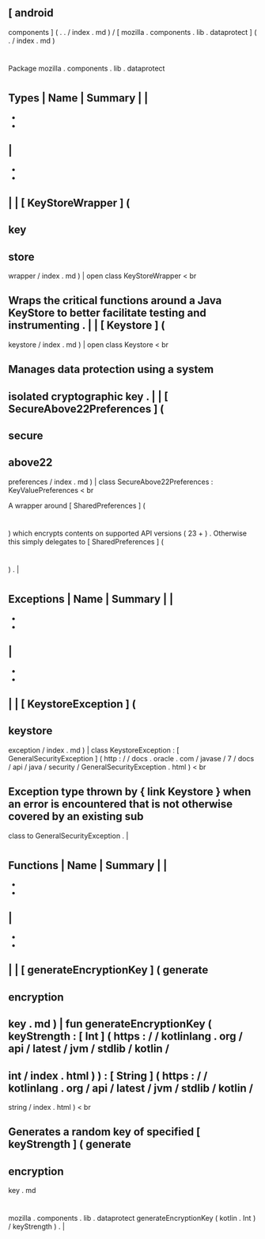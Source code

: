 [
android
-
components
]
(
.
.
/
index
.
md
)
/
[
mozilla
.
components
.
lib
.
dataprotect
]
(
.
/
index
.
md
)
#
#
Package
mozilla
.
components
.
lib
.
dataprotect
#
#
#
Types
|
Name
|
Summary
|
|
-
-
-
|
-
-
-
|
|
[
KeyStoreWrapper
]
(
-
key
-
store
-
wrapper
/
index
.
md
)
|
open
class
KeyStoreWrapper
<
br
>
Wraps
the
critical
functions
around
a
Java
KeyStore
to
better
facilitate
testing
and
instrumenting
.
|
|
[
Keystore
]
(
-
keystore
/
index
.
md
)
|
open
class
Keystore
<
br
>
Manages
data
protection
using
a
system
-
isolated
cryptographic
key
.
|
|
[
SecureAbove22Preferences
]
(
-
secure
-
above22
-
preferences
/
index
.
md
)
|
class
SecureAbove22Preferences
:
KeyValuePreferences
<
br
>
A
wrapper
around
[
SharedPreferences
]
(
#
)
which
encrypts
contents
on
supported
API
versions
(
23
+
)
.
Otherwise
this
simply
delegates
to
[
SharedPreferences
]
(
#
)
.
|
#
#
#
Exceptions
|
Name
|
Summary
|
|
-
-
-
|
-
-
-
|
|
[
KeystoreException
]
(
-
keystore
-
exception
/
index
.
md
)
|
class
KeystoreException
:
[
GeneralSecurityException
]
(
http
:
/
/
docs
.
oracle
.
com
/
javase
/
7
/
docs
/
api
/
java
/
security
/
GeneralSecurityException
.
html
)
<
br
>
Exception
type
thrown
by
{
link
Keystore
}
when
an
error
is
encountered
that
is
not
otherwise
covered
by
an
existing
sub
-
class
to
GeneralSecurityException
.
|
#
#
#
Functions
|
Name
|
Summary
|
|
-
-
-
|
-
-
-
|
|
[
generateEncryptionKey
]
(
generate
-
encryption
-
key
.
md
)
|
fun
generateEncryptionKey
(
keyStrength
:
[
Int
]
(
https
:
/
/
kotlinlang
.
org
/
api
/
latest
/
jvm
/
stdlib
/
kotlin
/
-
int
/
index
.
html
)
)
:
[
String
]
(
https
:
/
/
kotlinlang
.
org
/
api
/
latest
/
jvm
/
stdlib
/
kotlin
/
-
string
/
index
.
html
)
<
br
>
Generates
a
random
key
of
specified
[
keyStrength
]
(
generate
-
encryption
-
key
.
md
#
mozilla
.
components
.
lib
.
dataprotect
generateEncryptionKey
(
kotlin
.
Int
)
/
keyStrength
)
.
|
